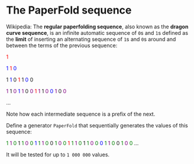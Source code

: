 # The PaperFold sequence

Wikipedia: The **regular paperfolding sequence**, also known as the **dragon curve sequence**,
is an infinite automatic sequence of `0`s and `1`s defined as the **limit** of inserting
an alternating sequence of `1`s and `0`s around and between the terms of the previous sequence:

<span style="color:red">1</span>

<span style="color:blue">1</span> <span style="color:red">1</span> <span style="color:blue">0</span>

1 <span style="color:blue">1</span> 0 <span style="color:red">1</span> 1 <span style="color:blue">0</span> 0

<span style="color:purple">1</span> 1 <span style="color:purple">0</span> <span style="color:blue">1</span> <span style="color:purple">1</span> 0 <span style="color:purple">0</span> <span style="color:red">1</span> <span style="color:purple">1</span> 1 <span style="color:purple">0</span> <span style="color:blue">0</span> <span style="color:purple">1</span> 0 <span style="color:purple">0</span>

...

Note how each intermediate sequence is a prefix of the next.

Define a generator `PaperFold` that sequentially generates the values of this sequence:

<span style="color:green">1</span> <span style="color:purple">1</span> <span style="color:green">0</span> 1 <span style="color:green">1</span> <span style="color:purple">0</span> <span style="color:green">0</span> <span style="color:blue">1</span> <span style="color:green">1</span> <span style="color:purple">1</span> <span style="color:green">0</span> 0 <span style="color:green">1</span> <span style="color:purple">0</span> <span style="color:green">0</span> <span style="color:red">1</span> <span style="color:green">1</span> <span style="color:purple">1</span> <span style="color:green">0</span> 1 <span style="color:green">1</span> <span style="color:purple">0</span> <span style="color:green">0</span> <span style="color:blue">0</span> <span style="color:green">1</span> <span style="color:purple">1</span> <span style="color:green">0</span> 0 <span style="color:green">1</span> <span style="color:purple">0</span> <span style="color:green">0</span> ...

It will be tested for up to `1 000 000` values.